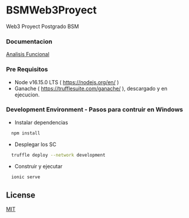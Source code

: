 # BSMWeb3Proyect
Web3 Proyect Postgrado BSM

### Documentacion 

[Analisis Funcional](https://github.com/DiegoViqueira/BSMWeb3Proyect/blob/main/doc/Analisis%20funcional.docx)

### Pre Requisitos 

- Node  v16.15.0 LTS ( https://nodejs.org/en/ ) 
- Ganache ( https://trufflesuite.com/ganache/ ), descargado y en ejecucion.

### Development Environment  - Pasos para contruir en Windows

- Instalar dependencias
```bash
  npm install 
```

- Desplegar los SC
```bash
  truffle deploy --network development
```

- Construir y ejecutar 
```bash
  ionic serve
```

## License
[MIT](https://choosealicense.com/licenses/mit/)
